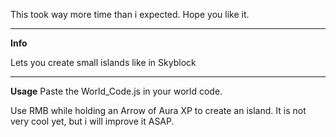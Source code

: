 This took way more time than i expected. Hope you like it.
***
**Info**

Lets you create small islands like in Skyblock
***
**Usage**
Paste the World_Code.js in your world code.

Use RMB while holding an Arrow of Aura XP to create an island. It is not very cool yet, but i will improve it ASAP.
